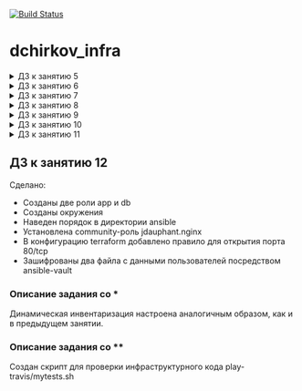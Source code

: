 [![Build Status](https://travis-ci.com/otus-devops-2019-02/dchirkov_infra.svg?branch=master)](https://travis-ci.com/otus-devops-2019-02/dchirkov_infra)

# dchirkov_infra

<details>
<summary>ДЗ к занятию 5</summary>

## ДЗ к занятию 5

### SSH-подключение к внутреннему хосту в одну команду

Подключение к не имеющей внешнего доступа ВМ *someinternalhost (10.154.0.3)* с локального компьютера через ВМ *bastion (35.205.222.9)* можно набрав команду:

```
ssh -J dmitry_n_chirkov@35.205.222.9 dmitry_n_chirkov@10.154.0.3
```

\* опция -J появилась в версии OpenSSH 7.3

### SSH-подключение к внутреннему хосту по алиасу

Для подключения по алиасу нужно создать config-файл пользователя на локальной машине:

```bash
$ cat .ssh/config
Host bastion
   HostName 35.205.222.9
   User dmitry_n_chirkov
Host someinternalhost
   HostName 10.154.0.3
   ProxyJump bastion
   User dmitry_n_chirkov
```

### Подключение по VPN

Конфигурация файла setupvpn.sh изменена на версию Ubuntu 18.04 (bionic).
Подключение к VPN осуществляется по доменному имени bastion-vpn.linux.technology
Установен сертификат Let's Encrypt.

Данные для подключения:

```
bastion_IP = 35.205.222.9
someinternalhost_IP = 10.154.0.3
```
</details>

<details>
<summary>ДЗ к занятию 6</summary>

## ДЗ к занятию 6

Данные для подключения:

```
testapp_IP = 35.240.16.90
testapp_port = 9292
```

### Создание ВМ с автозапуском скрипта

```bash
gcloud compute instances create reddit-app --boot-disk-size=10GB \
--image-family ubuntu-1604-lts --image-project=ubuntu-os-cloud \
--machine-type=g1-small --tags puma-server --restart-on-failure \
--metadata-from-file startup-script=dchirkov_infra/startup_script.sh \
--zone europe-west1-b
```

### Создание правила файервола посредством команды gcloud

```bash
gcloud compute firewall-rules create default-puma-server --allow=tcp:9292 --target-tags puma-server
```
</details>

<details>
<summary>ДЗ к занятию 7</summary>

## ДЗ к занятию 7

Сделано:

* Создан шаблон ubuntu16 для packer с приложениями ruby и mongodb
* Создано семейство образов reddit-base в Google Cloud средствами packer
* Создан шаблон immutable для packer с нашим приложением reddit
* Настроен автозапуск приложения reddit
* Создано семейство образов reddit-full в Google Cloud средствами packer
</details>

<details>
<summary>ДЗ к занятию 8</summary>

## ДЗ к занятию 8

### Описание задания со *

При добавлении ssh-keys других пользователей средствами terraform в ВМ добавляется последний пользователь в коде.

При добавлении ssh-ключа пользователя appuser_web в веб-интерфейсе в метаданные проекта, в ВМ создается пользователь, но
при применении terraform apply он удалится.

### Описание задания со **

При добавлении балансировщика перед приложением мы повышаем его отказоустойчивость.

При добавлении ВМ с помощью ресурса google_compute_instance мы увеличиваем сложность и поддерживаемость кода.

Количество однотипных ресурсов задается параметром count, ресурс вызывается следующим образом:

```
<resource>.<name>.<numcount>
```
</details>

<details>
<summary>ДЗ к занятию 9</summary>

## ДЗ к занятию 9

Сделано:

* Импортировал существующее правило файервола в файл состояния терраформ (terraform import)
* Проверил взаимосвязи ресурсов на примере создания ресурса IP-адреса
* Средствами packer создал два новых шаблона для app и db
* Созданы модули для app, db и vpc
* Проверил работу параметризации модулей (на примере файервола)
* Создал две директории с конфигурационными файлами для stage и prod
* Создал хранилище с помощью модуля storage-bucket из реестра модулей

### Описание задания со *

При добавлении бекенда gcs, файл состояния переноситься в google bucket, файл блокировок создается там же.

При последовательном запуске конфигурации из одной директории, в другой директории этого же проекта terraform выведет что конфигурация уже применена (из-за единого файла состояния).

При одновременном запуске конфигурации из одной директории, в другой директории этого же проекта terraform не даст что-либо делать (из-за блокировки).

### Описание задания со **

Добавил необходимые provisioner для деплоя приложения, для работы приложения в инстансе db поправил файл /etc/mongod.conf,
в инстансе app добавил окружение DATABASE_URL с внутренним IP инстанса db.
</details>

<details>
<summary>ДЗ к занятию 10</summary>

## ДЗ к занятию 10

Если в выводе команд ansible или ansible-playbook есть:

```
changed=1
```
 
то на сервере произошли изменения

Отличие схем JSON для динамического и статического инвентори:

* В первом случае присутствует элемент верхнего уровня _meta, в котором перечислены все переменные для хостов
* Все хосты в группах перечисляются в квадратных скобках

Мой файл динамического инвентори inventory.sh неполноценный. При выполнении команды 

```
inventory.sh --list
```

она сформирует список внешних IP-адресов инстансов и вернет правильно оформленный JSON-шаблон, предварительно их подставив.

По-хорошему нужно было написать такой скрипт (не важно на каком языке), который при выполнении в цикле смотрит какие инстансы есть
и формирует правильный JSON-шаблон (с _meta, группами, хостами и переменными хостов). 
Этот исполняемый файл нужно использовать как файл инвентори (либо указав в параметре -i, либо в файле ansible.cfg в переменной inventory) 
</details>

<details>
<summary>ДЗ к занятию 11</summary>

## ДЗ к занятию 11

Сделано:

* Создан плейбук с одним сценарием для деплоя приложения
* Создан плейбук с несколькими сценариями для деплоя приложения
* Созданы три плейбука для настройки сервера прилодений, базы данных и деплоя кода 
* Изменен провижиниг в packer на ansible 

### Описание задания со *

Для динамической инвентаризации инстансов можно использовать написанный сообществом ansible скрипт gce.py, или использовать
плагин инвентаризации Google: gcp_compute. 

Согласно документации ansible последний вариант является рекомендуемым, его и будем использовать.

**Настройка:**

* установить необходимые зависимости:
```bash
$ pip install requests google-auth
```

* в Google IAM & admin создать сервисную учетную запись и ключ для проекта 
* скачать файл авторизации в формате JSON
* в ansible.cfg включить этот плагин:
```
[inventory]
enable_plugins = gcp_compute
```
* создать файл инвентаризации inventory.gcp.yml в правильном формате и добавить в ansible.cfg
```
inventory = inventory.gcp.yml
```
* проверить командой
```bash
$ ansible-inventory --list -y
```
</details>

## ДЗ к занятию 12

Сделано:

* Созданы две роли app и db
* Созданы окружения
* Наведен порядок в директории ansible
* Установлена community-роль jdauphant.nginx
* В конфигурацию terraform добавлено правило для открытия порта 80/tcp 
* Зашифрованы два файла с данными пользователей посредством ansible-vault

### Описание задания со *

Динамическая инвентаризация настроена аналогичным образом, как и в предыдущем занятии. 

### Описание задания со **

Создан скрипт для проверки инфраструктурного кода play-travis/mytests.sh 
